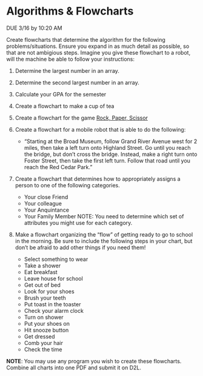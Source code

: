 # Algorithms & Flowcharts

DUE 3/16 by 10:20 AM

Create flowcharts that determine the algorithm for the following problems/situations. Ensure you expand in as much detail as possible, so that are not ambigious steps. Imagine you give these flowchart to a
robot, will the machine be able to follow your instructions:

1. Determine the largest number in an array.
2. Determine the second largest number in an array.
3. Calculate your GPA for the semester
4. Create a flowchart to make a cup of tea
5. Create a flowchart for the game [Rock, Paper, Scissor](https://en.wikipedia.org/wiki/Rock_paper_scissors)
6.  Create a flowchart for a mobile robot that is able to do the following: 
    - “Starting at the Broad Museum, follow Grand River Avenue west for 2 miles, then take a left turn onto Highland Street. Go until you reach the bridge, but don’t cross the bridge. Instead, make a right turn onto Foster Street, then take the first left turn. 
    Follow that road until you reach the Red Cedar Park.”
7.  Create a flowchart that determines how to appropriately assigns a person to one of the following categories. 
    - Your close Friend
    - Your colleague
    - Your Anquintance
    - Your Family Member
    NOTE: You need to determine which set of attributes you might use for each category.  
  
8.  Make a flowchart organizing the “flow” of getting ready to go to school in the morning. Be sure to include the following steps in your chart, but don’t be afraid to add other things if you need them! 
    - Select something to wear
    - Take a shower
    - Eat breakfast
    - Leave house for school
    - Get out of bed
    - Look for your shoes
    - Brush your teeth
    - Put toast in the toaster
    - Check your alarm clock
    - Turn on shower
    - Put your shoes on
    - Hit snooze button
    - Get dressed
    - Comb your hair
    - Check the time



**NOTE**: You may use any program you wish to create these flowcharts. Combine all charts into one PDF and submit it on D2L. 
